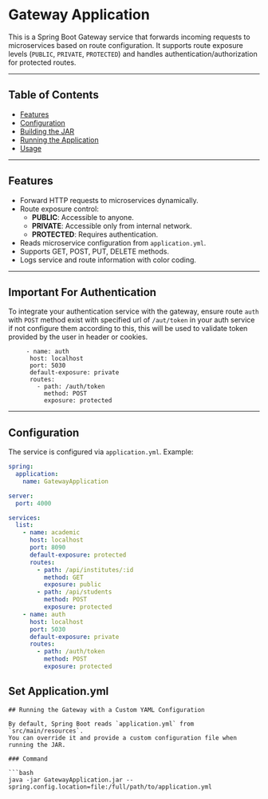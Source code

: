 # Gateway Application

This is a Spring Boot Gateway service that forwards incoming requests to microservices based on route configuration. It supports route exposure levels (`PUBLIC`, `PRIVATE`, `PROTECTED`) and handles authentication/authorization for protected routes.

---

## Table of Contents

- [Features](#features)
- [Configuration](#configuration)
- [Building the JAR](#building-the-jar)
- [Running the Application](#running-the-application)
- [Usage](#usage)

---

## Features

- Forward HTTP requests to microservices dynamically.
- Route exposure control:
    - **PUBLIC**: Accessible to anyone.
    - **PRIVATE**: Accessible only from internal network.
    - **PROTECTED**: Requires authentication.
- Reads microservice configuration from `application.yml`.
- Supports GET, POST, PUT, DELETE methods.
- Logs service and route information with color coding.

---
## Important For Authentication
To integrate your authentication service with the gateway, ensure route `auth` with `POST` method exist with specified url of `/aut/token` in your auth service if not configure them according to this, this will be used to validate token provided by the user in header or cookies.
```imp
     - name: auth
      host: localhost
      port: 5030
      default-exposure: private
      routes:
        - path: /auth/token
          method: POST
          exposure: protected
```



---

## Configuration

The service is configured via `application.yml`. Example:

```yaml
spring:
  application:
    name: GatewayApplication

server:
  port: 4000

services:
  list:
    - name: academic
      host: localhost
      port: 8090
      default-exposure: protected
      routes:
        - path: /api/institutes/:id
          method: GET
          exposure: public
        - path: /api/students
          method: POST
          exposure: protected
    - name: auth
      host: localhost
      port: 5030
      default-exposure: private
      routes:
        - path: /auth/token
          method: POST
          exposure: protected
```
## Set Application.yml 
```aiignore
## Running the Gateway with a Custom YAML Configuration

By default, Spring Boot reads `application.yml` from `src/main/resources`.  
You can override it and provide a custom configuration file when running the JAR.

### Command

```bash
java -jar GatewayApplication.jar --spring.config.location=file:/full/path/to/application.yml
```
